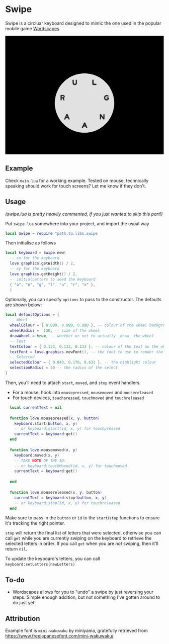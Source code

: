 # Swipe

Swipe is a circluar keyboard designed to mimic the one used in the popular
mobile game [Wordscapes](https://play.google.com/store/apps/details?id=com.peoplefun.wordcross&hl=en_NZ&gl=US)

![](docs/swipe.gif)

## Example

Check `main.lua` for a working example. Tested on mouse, technically speaking
should work for touch screens? Let me know if they don't.

## Usage

_(swipe.lua is pretty heavily commented, if you just wanted to skip this part!)_

Put `swipe.lua` somewhere into your project, and import the usual way

```lua
local Swipe = require "path.to.libs.swipe
```

Then initialise as follows

```lua
local keyboard = Swipe.new(
  -- cx for the keyboard
  love.graphics.getWidth() / 2,
  -- cy for the keyboard
  love.graphics.getHeight() / 2,
  -- initialLetters to seed the keyboard
  { "a", "n", "g", "l", "u", "r", "a" },
  )
```

Optionally, you can specify `options` to pass to the constructor. The defaults
are shown below:

```lua
local defaultOptions = {
  -- Wheel
  wheelColour = { 0.890, 0.890, 0.890 }, -- colour of the wheel background
  wheelRadius =  150, -- size of the wheel
  drawWheel = true, -- whether or not to actually _draw_ the wheel
  -- Text
  textColour = { 0.133, 0.133, 0.133 }, -- colour of the text on the wheel
  textFont = love.graphics.newFont(), -- the font to use to render the text
  -- Selected
  selectedColour = { 0.843, 0.176, 0.631 }, -- the highlight colour
  selectionRadius = 30 -- the radius of the select
}
```

Then, you'll need to attach `start`, `moved`, and `stop` event handlers.

- For a mouse, hook into `mousepressed`, `mousemoved` and `mousereleased`
- For touch devices, `touchpressed`, `touchmoved` and `touchreleased`

```lua
  local currentText = nil

  function love.mousepressed(x, y, button)
    keyboard:start(button, x, y)
    -- or keyboard:start(id, x, y) for touchpressed
    currentText = keyboard:get()
  end

  function love.mousemoved(x, y)
    keyboard:moved(x, y)
    -- TAKE NOTE OF THE ID:
    -- or keyboard:touchMoved(id, x, y) for touchmoved
    currentText = keyboard:get()

  end

  function love.mousereleased(x, y, button)
    currentText = keyboard:stop(button, x, y)
    -- or keyboard:stop(id, x, y) for touchreleased
  end
```

Make sure to pass in the `button` or `id` to the `start`/`stop` functions to
ensure it's tracking the right pointer.

`stop` will return the final list of letters that were selected, otherwise you
can call `get` while you are currently swiping on the keyboard to retrieve the
selected letters in order. If you call `get` when you are _not_ swiping, then
it'll return `nil`.

To update the keyboard's letters, you can call `keyboard:setLetters(newLetters)`

## To-do

- Wordscapes allows for you to "undo" a swipe by just reversing your steps.
  Simple enough addition, but not something I've gotten around to do just yet!

## Attribution

Example font is `mini-wakuwaku` by miniyama, gratefully retrieved from
https://www.freejapanesefont.com/mini-wakuwaku/
